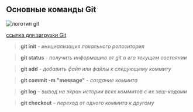 ## Основные команды Git

![логотип git](git.jpg)

[ссылка для загрузки Git
](https://git-scm.com/downloads)

>**git init** - *инициализация локального репозитория*

>**git status** - *получить информацию от git о его текущем состоянии*

>**git add** - *добавить файл или файлы к следующему коммиту*

>**git commit -m "message"** - *создание коммита*

>**git log** – *вывод на экран истории всех коммитов с их хеш-кодами*

>**git checkout** – *переход от одного коммита к другому*